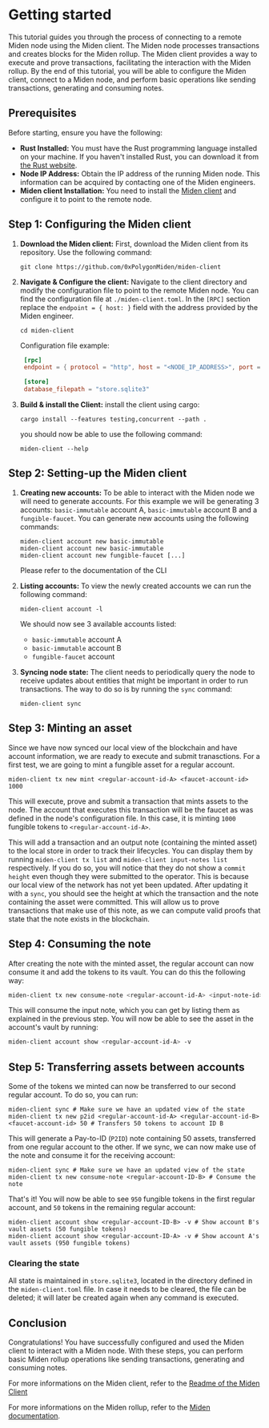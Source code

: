 # Getting started

This tutorial guides you through the process of connecting to a remote Miden node using the Miden client. The Miden node processes transactions and creates blocks for the Miden rollup. The Miden client provides a way to execute and prove transactions, facilitating the interaction with the Miden rollup. By the end of this tutorial, you will be able to configure the Miden client, connect to a Miden node, and perform basic operations like sending transactions, generating and consuming notes.

## Prerequisites

Before starting, ensure you have the following:

- **Rust Installed:** You must have the Rust programming language installed on your machine. If you haven't installed Rust, you can download it from [the Rust website](https://www.rust-lang.org/learn/get-started).
- **Node IP Address:** Obtain the IP address of the running Miden node. This information can be acquired by contacting one of the Miden engineers.
- **Miden client Installation:** You need to install the [Miden client](https://github.com/0xPolygonMiden/miden-client) and configure it to point to the remote node.

## Step 1: Configuring the Miden client

1. **Download the Miden client:** First, download the Miden client from its repository. Use the following command:

   ```shell
   git clone https://github.com/0xPolygonMiden/miden-client
   ```

2. **Navigate & Configure the client:** Navigate to the client directory and modify the configuration file to point to the remote Miden node. You can find the configuration file at `./miden-client.toml`. In the `[RPC]` section replace the `endpoint = { host: }` field with the address provided by the Miden engineer.

   ```shell
   cd miden-client
   ```

   Configuration file example:

   ```toml
    [rpc]
    endpoint = { protocol = "http", host = "<NODE_IP_ADDRESS>", port = 57291 }

    [store]
    database_filepath = "store.sqlite3"
   ```

3. **Build & install the Client:** install the client using cargo:

   ```shell
   cargo install --features testing,concurrent --path .
   ```

   you should now be able to use the following command:

   ```shell
   miden-client --help
   ```

## Step 2: Setting-up the Miden client

1. **Creating new accounts:** To be able to interact with the Miden node we will need to generate accounts. For this example we will be generating 3 accounts: `basic-immutable` account A, `basic-immutable` account B and a `fungible-faucet`. You can generate new accounts using the following commands:

   ```shell
   miden-client account new basic-immutable
   miden-client account new basic-immutable
   miden-client account new fungible-faucet [...]
   ```

   Please refer to the documentation of the CLI

2. **Listing accounts:** To view the newly created accounts we can run the following command:

   ```shell
   miden-client account -l
   ```

   We should now see 3 available accounts listed:
   - `basic-immutable` account A
   - `basic-immutable` account B
   - `fungible-faucet` account

3. **Syncing node state:** The client needs to periodically query the node to receive updates about entities that might be important in order to run transactions. The way to do so is by running the `sync` command:

   ```shell
   miden-client sync
   ```

## Step 3: Minting an asset

Since we have now synced our local view of the blockchain and have account information, we are ready to execute and submit tranasctions. For a first test, we are going to mint a fungible asset for a regular account.

```shell
miden-client tx new mint <regular-account-id-A> <faucet-account-id> 1000
```

This will execute, prove and submit a transaction that mints assets to the node. The account that executes this transaction will be the faucet as was defined in the node's configuration file. In this case, it is minting `1000` fungible tokens to `<regular-account-id-A>`.

This will add a transaction and an output note (containing the minted asset) to the local store in order to track their lifecycles. You can display them by running `miden-client tx list` and `miden-client input-notes list` respectively. If you do so, you will notice that they do not show a `commit height` even though they were submitted to the operator. This is because our local view of the network has not yet been updated. After updating it with a `sync`, you should see the height at which the transaction and the note containing the asset were committed. This will allow us to prove transactions that make use of this note, as we can compute valid proofs that state that the note exists in the blockchain.

## Step 4: Consuming the note

After creating the note with the minted asset, the regular account can now consume it and add the tokens to its vault. You can do this the following way:

```bash
miden-client tx new consume-note <regular-account-id-A> <input-note-id>
```

This will consume the input note, which you can get by listing them as explained in the previous step. You will now be able to see the asset in the account's vault by running:

```bash
miden-client account show <regular-account-id-A> -v
```

## Step 5: Transferring assets between accounts

Some of the tokens we minted can now be transferred to our second regular account. To do so, you can run:

```shell
miden-client sync # Make sure we have an updated view of the state
miden-client tx new p2id <regular-account-id-A> <regular-account-id-B> <faucet-account-id> 50 # Transfers 50 tokens to account ID B
```

This will generate a Pay-to-ID (`P2ID`) note containing 50 assets, transferred from one regular account to the other. If we sync, we can now make use of the note and consume it for the receiving account:

```shell
miden-client sync # Make sure we have an updated view of the state
miden-client tx new consume-note <regular-account-ID-B> # Consume the note
```

That's it! You will now be able to see `950` fungible tokens in the first regular account, and `50` tokens in the remaining regular account:

```shell
miden-client account show <regular-account-ID-B> -v # Show account B's vault assets (50 fungible tokens)
miden-client account show <regular-account-ID-A> -v # Show account A's vault assets (950 fungible tokens)
```

### Clearing the state

All state is maintained in `store.sqlite3`, located in the directory defined in the `miden-client.toml` file. In case it needs to be cleared, the file can be deleted; it will later be created again when any command is executed.

## Conclusion

Congratulations! You have successfully configured and used the Miden client to interact with a Miden node. With these steps, you can perform basic Miden rollup operations like sending transactions, generating and consuming notes.

For more informations on the Miden client, refer to the [Readme of the Miden Client](https://github.com/0xPolygonMiden/miden-client)

For more informations on the Miden rollup, refer to the [Miden documentation](https://0xpolygonmiden.github.io/miden-base/introduction.html).
